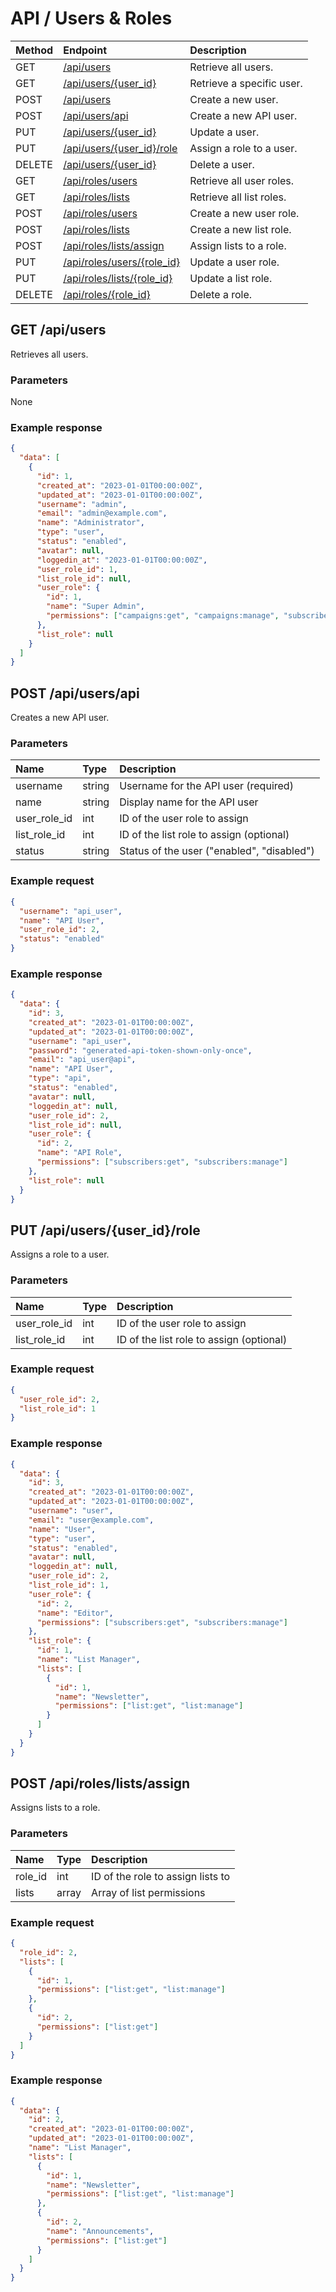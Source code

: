 # API / Users & Roles

| Method | Endpoint                                                | Description                      |
|:-------|:--------------------------------------------------------|:---------------------------------|
| GET    | [/api/users](#get-apiusers)                             | Retrieve all users.              |
| GET    | [/api/users/{user_id}](#get-apiusersuser_id)            | Retrieve a specific user.        |
| POST   | [/api/users](#post-apiusers)                            | Create a new user.               |
| POST   | [/api/users/api](#post-apiusersapi)                     | Create a new API user.           |
| PUT    | [/api/users/{user_id}](#put-apiusersuser_id)            | Update a user.                   |
| PUT    | [/api/users/{user_id}/role](#put-apiusersuser_idrole)   | Assign a role to a user.         |
| DELETE | [/api/users/{user_id}](#delete-apiusersuser_id)         | Delete a user.                   |
| GET    | [/api/roles/users](#get-apirolesusers)                  | Retrieve all user roles.         |
| GET    | [/api/roles/lists](#get-apiroleslists)                  | Retrieve all list roles.         |
| POST   | [/api/roles/users](#post-apirolesusers)                 | Create a new user role.          |
| POST   | [/api/roles/lists](#post-apiroleslists)                 | Create a new list role.          |
| POST   | [/api/roles/lists/assign](#post-apiroleslistsassign)    | Assign lists to a role.          |
| PUT    | [/api/roles/users/{role_id}](#put-apirolesusersrole_id) | Update a user role.              |
| PUT    | [/api/roles/lists/{role_id}](#put-apiroleslistsrole_id) | Update a list role.              |
| DELETE | [/api/roles/{role_id}](#delete-apirolesrole_id)         | Delete a role.                   |

## GET /api/users

Retrieves all users.

### Parameters
None

### Example response
```json
{
  "data": [
    {
      "id": 1,
      "created_at": "2023-01-01T00:00:00Z",
      "updated_at": "2023-01-01T00:00:00Z",
      "username": "admin",
      "email": "admin@example.com",
      "name": "Administrator",
      "type": "user",
      "status": "enabled",
      "avatar": null,
      "loggedin_at": "2023-01-01T00:00:00Z",
      "user_role_id": 1,
      "list_role_id": null,
      "user_role": {
        "id": 1,
        "name": "Super Admin",
        "permissions": ["campaigns:get", "campaigns:manage", "subscribers:get", "subscribers:manage"]
      },
      "list_role": null
    }
  ]
}
```

## POST /api/users/api

Creates a new API user.

### Parameters
| Name        | Type   | Description                                |
|:------------|:-------|:-------------------------------------------|
| username    | string | Username for the API user (required)       |
| name        | string | Display name for the API user              |
| user_role_id| int    | ID of the user role to assign              |
| list_role_id| int    | ID of the list role to assign (optional)   |
| status      | string | Status of the user ("enabled", "disabled") |

### Example request
```json
{
  "username": "api_user",
  "name": "API User",
  "user_role_id": 2,
  "status": "enabled"
}
```

### Example response
```json
{
  "data": {
    "id": 3,
    "created_at": "2023-01-01T00:00:00Z",
    "updated_at": "2023-01-01T00:00:00Z",
    "username": "api_user",
    "password": "generated-api-token-shown-only-once",
    "email": "api_user@api",
    "name": "API User",
    "type": "api",
    "status": "enabled",
    "avatar": null,
    "loggedin_at": null,
    "user_role_id": 2,
    "list_role_id": null,
    "user_role": {
      "id": 2,
      "name": "API Role",
      "permissions": ["subscribers:get", "subscribers:manage"]
    },
    "list_role": null
  }
}
```

## PUT /api/users/{user_id}/role

Assigns a role to a user.

### Parameters
| Name        | Type   | Description                                |
|:------------|:-------|:-------------------------------------------|
| user_role_id| int    | ID of the user role to assign              |
| list_role_id| int    | ID of the list role to assign (optional)   |

### Example request
```json
{
  "user_role_id": 2,
  "list_role_id": 1
}
```

### Example response
```json
{
  "data": {
    "id": 3,
    "created_at": "2023-01-01T00:00:00Z",
    "updated_at": "2023-01-01T00:00:00Z",
    "username": "user",
    "email": "user@example.com",
    "name": "User",
    "type": "user",
    "status": "enabled",
    "avatar": null,
    "loggedin_at": null,
    "user_role_id": 2,
    "list_role_id": 1,
    "user_role": {
      "id": 2,
      "name": "Editor",
      "permissions": ["subscribers:get", "subscribers:manage"]
    },
    "list_role": {
      "id": 1,
      "name": "List Manager",
      "lists": [
        {
          "id": 1,
          "name": "Newsletter",
          "permissions": ["list:get", "list:manage"]
        }
      ]
    }
  }
}
```

## POST /api/roles/lists/assign

Assigns lists to a role.

### Parameters
| Name        | Type   | Description                                |
|:------------|:-------|:-------------------------------------------|
| role_id     | int    | ID of the role to assign lists to          |
| lists       | array  | Array of list permissions                  |

### Example request
```json
{
  "role_id": 2,
  "lists": [
    {
      "id": 1,
      "permissions": ["list:get", "list:manage"]
    },
    {
      "id": 2,
      "permissions": ["list:get"]
    }
  ]
}
```

### Example response
```json
{
  "data": {
    "id": 2,
    "created_at": "2023-01-01T00:00:00Z",
    "updated_at": "2023-01-01T00:00:00Z",
    "name": "List Manager",
    "lists": [
      {
        "id": 1,
        "name": "Newsletter",
        "permissions": ["list:get", "list:manage"]
      },
      {
        "id": 2,
        "name": "Announcements",
        "permissions": ["list:get"]
      }
    ]
  }
}
```
